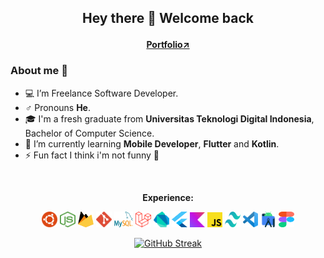 <h2 align="center">

**Hey there 👋 Welcome back**

</h2>
<div align="center">

[<b>Portfolio↗</b>](https://04burhanuddin.github.io "My portfolio")
</div>
<h3>

 **About me 💫**
</h3>

- 💻 I’m Freelance Software Developer.
- ♂ Pronouns **He**.
- 🎓 I'm a fresh graduate from **Universitas Teknologi Digital Indonesia**, Bachelor of Computer Science.
- 🌱 I’m currently learning **Mobile Developer**, **Flutter** and **Kotlin**.
- ⚡ Fun fact I think i'm not funny 👾

<br>
<P align="center"><b>Experience:</b></P>
<div align="center">
  <img src="assets/ubuntu.svg" width="25" height="25"/>
  <img src="assets/nodejs-icon.svg" width="25" height="25"/>
  <img src="assets/firebase.svg" width="25" height="25"/>
  <img src="assets/git-icon.svg" width="25" height="25"/>
  <img src="assets/mysql.svg" width="30" height="25"/>
  <img src="assets/laravel.svg" width="25" height="25"/>
  <img src="assets/dart.svg" width="25" height="25"/>
  <img src="assets/flutter.svg" width="25" height="25"/>
  <img src="assets/kotlin-icon.svg" width="24" height="24"/>
  <img src="assets/javascript.svg" width="24" height="24"/>
  <img src="assets/tailwindcss-icon.svg" width="25" height="25"/>
  <img src="assets/visual-studio-code.svg" width="24" height="25"/>
  <img src="assets/studio.svg" width="25" height="25"/>
  <img src="assets/figma.svg" width="25" height="25"/>
</div>
<div align="center">

[![GitHub Streak](http://github-readme-streak-stats.herokuapp.com?user=04burhanuddin&theme=gruvbox_duo&hide_border=true&border_radius=0.2&date_format=j%20M%5B%20Y%5D&background=00000000&fire=FF4800)](https://git.io/streak-stats)
</div>